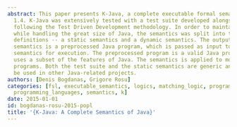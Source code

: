 ```yaml
---
abstract: This paper presents K-Java, a complete executable formal semantics of Java
  1.4. K-Java was extensively tested with a test suite developed alongside the project,
  following the Test Driven Development methodology. In order to maintain clarity
  while handling the great size of Java, the semantics was split into two separate
  definitions -- a static semantics and a dynamic semantics. The output of the static
  semantics is a preprocessed Java program, which is passed as input to the dynamic
  semantics for execution. The preprocessed program is a valid Java program, which
  uses a subset of the features of Java. The semantics is applied to model-check multi-threaded
  programs. Both the test suite and the static semantics are generic and ready to
  be used in other Java-related projects.
authors: [Denis Bogdanas, Grigore Rosu]
categories: [fsl, executable_semantics, logics, matching_logic, program_verification,
  programming_languages, semantics, k]
date: 2015-01-01
id: bogdanas-rosu-2015-popl
title: '{K-Java: A Complete Semantics of Java}'
---
```

